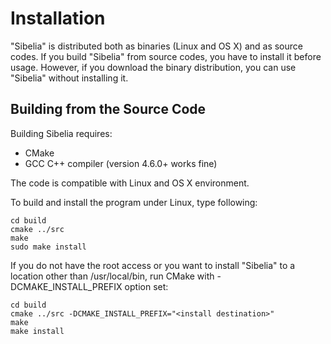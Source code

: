 
Installation
============

"Sibelia" is distributed both as binaries (Linux and OS X) and as source codes.
If you build "Sibelia" from source codes, you have to install it before usage.
However, if you download the binary distribution, you can use "Sibelia" without
installing it.

Building from the Source Code
-----------------------------

Building Sibelia requires:
* CMake
* GCC C++ compiler (version 4.6.0+ works fine)

The code is compatible with Linux and OS X environment.

To build and install the program under Linux, type following:

	cd build
	cmake ../src
	make
	sudo make install

If you do not have the root access or you want to install "Sibelia" to a
location other than /usr/local/bin, run CMake with -DCMAKE_INSTALL_PREFIX
option set:

	cd build
	cmake ../src -DCMAKE_INSTALL_PREFIX="<install destination>"
	make
	make install